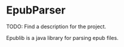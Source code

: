 # EpubParser
TODO: Find a description for the project.

Epublib is a java library for parsing epub files.
